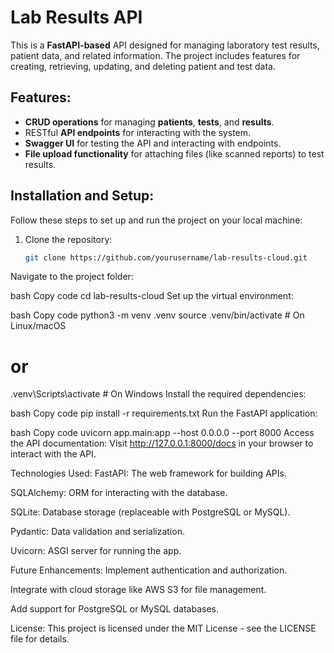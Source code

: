 # Lab Results API

This is a **FastAPI-based** API designed for managing laboratory test results, patient data, and related information. The project includes features for creating, retrieving, updating, and deleting patient and test data.

## Features:
- **CRUD operations** for managing **patients**, **tests**, and **results**.
- RESTful **API endpoints** for interacting with the system.
- **Swagger UI** for testing the API and interacting with endpoints.
- **File upload functionality** for attaching files (like scanned reports) to test results.

## Installation and Setup:
Follow these steps to set up and run the project on your local machine:

1. Clone the repository:
   ```bash
   git clone https://github.com/yourusername/lab-results-cloud.git
Navigate to the project folder:

bash
Copy code
cd lab-results-cloud
Set up the virtual environment:

bash
Copy code
python3 -m venv .venv
source .venv/bin/activate  # On Linux/macOS
# or
.venv\Scripts\activate     # On Windows
Install the required dependencies:

bash
Copy code
pip install -r requirements.txt
Run the FastAPI application:

bash
Copy code
uvicorn app.main:app --host 0.0.0.0 --port 8000
Access the API documentation:
Visit http://127.0.0.1:8000/docs in your browser to interact with the API.

Technologies Used:
FastAPI: The web framework for building APIs.

SQLAlchemy: ORM for interacting with the database.

SQLite: Database storage (replaceable with PostgreSQL or MySQL).

Pydantic: Data validation and serialization.

Uvicorn: ASGI server for running the app.

Future Enhancements:
Implement authentication and authorization.

Integrate with cloud storage like AWS S3 for file management.

Add support for PostgreSQL or MySQL databases.

License:
This project is licensed under the MIT License - see the LICENSE file for details.
